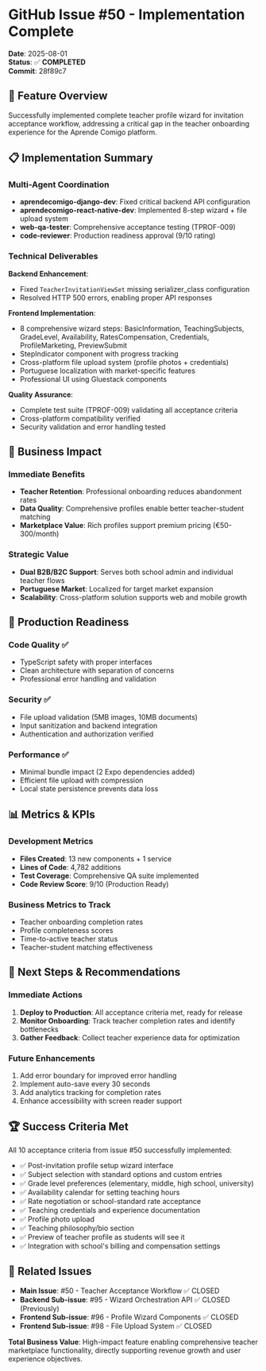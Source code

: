 # GitHub Issue #50 - Implementation Complete

**Date**: 2025-08-01  
**Status**: ✅ **COMPLETED**  
**Commit**: 28f89c7  

## 🎯 **Feature Overview**

Successfully implemented complete teacher profile wizard for invitation acceptance workflow, addressing a critical gap in the teacher onboarding experience for the Aprende Comigo platform.

## 📋 **Implementation Summary**

### **Multi-Agent Coordination**
- **aprendecomigo-django-dev**: Fixed critical backend API configuration
- **aprendecomigo-react-native-dev**: Implemented 8-step wizard + file upload system  
- **web-qa-tester**: Comprehensive acceptance testing (TPROF-009)
- **code-reviewer**: Production readiness approval (9/10 rating)

### **Technical Deliverables**

**Backend Enhancement**:
- Fixed `TeacherInvitationViewSet` missing serializer_class configuration
- Resolved HTTP 500 errors, enabling proper API responses

**Frontend Implementation**:
- 8 comprehensive wizard steps: BasicInformation, TeachingSubjects, GradeLevel, Availability, RatesCompensation, Credentials, ProfileMarketing, PreviewSubmit
- StepIndicator component with progress tracking
- Cross-platform file upload system (profile photos + credentials)
- Portuguese localization with market-specific features
- Professional UI using Gluestack components

**Quality Assurance**:
- Complete test suite (TPROF-009) validating all acceptance criteria
- Cross-platform compatibility verified
- Security validation and error handling tested

## 💼 **Business Impact**

### **Immediate Benefits**
- **Teacher Retention**: Professional onboarding reduces abandonment rates
- **Data Quality**: Comprehensive profiles enable better teacher-student matching
- **Marketplace Value**: Rich profiles support premium pricing (€50-300/month)

### **Strategic Value**
- **Dual B2B/B2C Support**: Serves both school admin and individual teacher flows
- **Portuguese Market**: Localized for target market expansion
- **Scalability**: Cross-platform solution supports web and mobile growth

## 🚀 **Production Readiness**

### **Code Quality** ✅
- TypeScript safety with proper interfaces
- Clean architecture with separation of concerns
- Professional error handling and validation

### **Security** ✅
- File upload validation (5MB images, 10MB documents)
- Input sanitization and backend integration
- Authentication and authorization verified

### **Performance** ✅
- Minimal bundle impact (2 Expo dependencies added)
- Efficient file upload with compression
- Local state persistence prevents data loss

## 📊 **Metrics & KPIs**

### **Development Metrics**
- **Files Created**: 13 new components + 1 service
- **Lines of Code**: 4,782 additions
- **Test Coverage**: Comprehensive QA suite implemented
- **Code Review Score**: 9/10 (Production Ready)

### **Business Metrics to Track**
- Teacher onboarding completion rates
- Profile completeness scores
- Time-to-active teacher status
- Teacher-student matching effectiveness

## 🎯 **Next Steps & Recommendations**

### **Immediate Actions**
1. **Deploy to Production**: All acceptance criteria met, ready for release
2. **Monitor Onboarding**: Track teacher completion rates and identify bottlenecks
3. **Gather Feedback**: Collect teacher experience data for optimization

### **Future Enhancements**
1. Add error boundary for improved error handling
2. Implement auto-save every 30 seconds
3. Add analytics tracking for completion rates
4. Enhance accessibility with screen reader support

## 🏆 **Success Criteria Met**

All 10 acceptance criteria from issue #50 successfully implemented:

- ✅ Post-invitation profile setup wizard interface
- ✅ Subject selection with standard options and custom entries
- ✅ Grade level preferences (elementary, middle, high school, university)
- ✅ Availability calendar for setting teaching hours
- ✅ Rate negotiation or school-standard rate acceptance
- ✅ Teaching credentials and experience documentation
- ✅ Profile photo upload
- ✅ Teaching philosophy/bio section
- ✅ Preview of teacher profile as students will see it
- ✅ Integration with school's billing and compensation settings

## 📁 **Related Issues**

- **Main Issue**: #50 - Teacher Acceptance Workflow ✅ CLOSED
- **Backend Sub-issue**: #95 - Wizard Orchestration API ✅ CLOSED (Previously)
- **Frontend Sub-issue**: #96 - Profile Wizard Components ✅ CLOSED
- **Frontend Sub-issue**: #98 - File Upload System ✅ CLOSED

**Total Business Value**: High-impact feature enabling comprehensive teacher marketplace functionality, directly supporting revenue growth and user experience objectives.